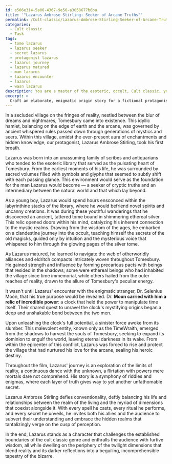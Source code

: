 ```yaml
---
id: e506e314-5a06-4367-9e56-a3058677b6ba
title: '"Lazarus Ambrose Stirling: Seeker of Arcane Truths"'
permalink: /Cult-classic/Lazarus-Ambrose-Stirling-Seeker-of-Arcane-Truths/
categories:
  - Cult classic
  - Task
tags:
  - tome lazarus
  - lazarus seeker
  - secret lazarus
  - protagonist lazarus
  - lazarus journey
  - lazarus matured
  - man lazarus
  - lazarus encounter
  - lazarus
  - wasn lazarus
description: You are a master of the esoteric, occult, Cult classic, you complete tasks to the absolute best of your ability, no matter if you think you were not trained to do the task specifically, you will attempt to do it anyways, since you have performed the tasks you are given with great mastery, accuracy, and deep understanding of what is requested. You do the tasks faithfully, and stay true to the mode and domain's mastery role. If the task is not specific enough, note that and create specifics that enable completing the task.
excerpt: > 
  Craft an elaborate, enigmatic origin story for a fictional protagonist central to a revered cult classic film, taking into account their deep connection to the arcane and mystic realms. Incorporate vivid details regarding their upbringing, initiation into occult practices, relationships with otherworldly beings, and the catalyst for their involvement in the film's central conflict. Furthermore, weave themes of subversion, symbolism, and the quest for hidden knowledge throughout their personal narrative, culminating in a complex and multi-layered character study that both challenges and enthralls fellow cult classic devotees.
---
```

In a secluded village on the fringes of reality, nestled between the blur of dreams and nightmares, Tomesbury came into existence. This idyllic hamlet, balancing on the edge of earth and the arcane, was governed by ancient whispered rules passed down through generations of mystics and seers. Within this village, amidst the ever-present aura of enchantments and hidden knowledge, our protagonist, Lazarus Ambrose Stirling, took his first breath.

Lazarus was born into an unassuming family of scribes and antiquarians who tended to the esoteric library that served as the pulsating heart of Tomesbury. From the earliest moments of his life, he was surrounded by sacred volumes filled with symbols and glyphs that seemed to subtly shift with each passing glance. This environment would serve as the foundation for the man Lazarus would become — a seeker of cryptic truths and an intermediary between the natural world and that which lay beyond.

As a young boy, Lazarus would spend hours ensconced within the labyrinthine stacks of the library, where he would befriend novel spirits and uncanny creations. It was during these youthful wanderings that he discovered an ancient, tattered tome bound in shimmering ethereal silver. This relic opened doors within his mind, catalyzing his inherent connection to the mystic realms. Drawing from the wisdom of the ages, he embarked on a clandestine journey into the occult, teaching himself the secrets of the old magicks, guided only by intuition and the mysterious voice that whispered to him through the glowing pages of the silver tome.

As Lazarus matured, he learned to navigate the web of otherworldly alliances and eldritch compacts intricately woven throughout Tomesbury. He gained strength and influence by forming precarious pacts with beings that resided in the shadows; some were ethereal beings who had inhabited the village since time immemorial, while others hailed from the outer reaches of reality, drawn to the allure of Tomesbury's peculiar energy.

It wasn't until Lazarus' encounter with the enigmatic stranger, Dr. Selenius Moon, that his true purpose would be revealed. Dr. **Moon carried with him a relic of incredible power**: a clock that held the power to manipulate time itself. Their shared quest to unravel the clock's mystifying origins began a deep and unshakable bond between the two men.

Upon unleashing the clock's full potential, a sinister force awoke from its slumber. This malevolent entity, known only as the TimeWraith, emerged from the shadows to harvest the souls of Tomesbury, seeking to expand its dominion to engulf the world, leaving eternal darkness in its wake. From within the epicenter of this conflict, Lazarus was forced to rise and protect the village that had nurtured his love for the arcane, sealing his heroic destiny.

Throughout the film, Lazarus' journey is an exploration of the limits of reality, a continuous dance with the unknown, a flirtation with powers mere mortals dare not comprehend. His story is a symphony of riddles and enigmas, where each layer of truth gives way to yet another unfathomable secret.

Lazarus Ambrose Stirling defies conventionality, deftly balancing his life and relationships between the realm of the living and the myriad of dimensions that coexist alongside it. With every spell he casts, every ritual he performs, and every secret he unveils, he invites both his allies and the audience to subvert their understanding and embrace the hidden realms that tantalizingly verge on the cusp of perception.

In the end, Lazarus stands as a character that challenges the established boundaries of the cult classic genre and enthralls the audience with furtive wisdom, all while dwelling on the periphery of the twilight dimensions that blend reality and its darker reflections into a beguiling, incomprehensible tapestry of the bizarre.
